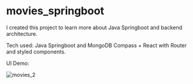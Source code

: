 # movies_springboot
I created this project to learn more about Java Springboot and backend architecture. 

Tech used: Java Springboot and MongoDB Compass + React with Router and  styled components. 

UI Demo: 

![movies_2](https://github.com/magpe30/movies_springboot/assets/67764650/eb2c12e0-432c-45dc-ad40-6d52db70a2b1)
